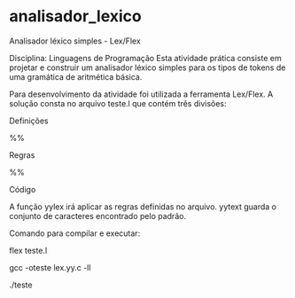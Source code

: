 # analisador_lexico
Analisador léxico simples - Lex/Flex

Disciplina: Linguagens de Programação
Esta atividade prática consiste em projetar e construir um analisador léxico simples para os tipos de tokens de uma gramática de aritmética básica.

Para desenvolvimento da atividade foi utilizada a ferramenta Lex/Flex.
A solução consta no arquivo teste.l que contém três divisões: 


Definições

%%

Regras

%%

Código

A função yylex irá aplicar as regras definidas no arquivo.
yytext guarda o conjunto de caracteres encontrado pelo padrão.




Comando para compilar e executar:

flex teste.l

gcc -oteste lex.yy.c -ll

./teste


